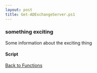 ```yaml
---
layout: post
title: Get-ADExchangeServer.ps1
---
```


### something exciting

Some information about the exciting thing

#### Script

<script src="https://gist-it.appspot.com/github.com/BanterBoy/scripts-blog/blob/master/PowerShell/functions/exchange/Get-ADExchangeServer.ps1"></script>

<a href="/menu/_pages/functions.html">Back to Functions</a>
